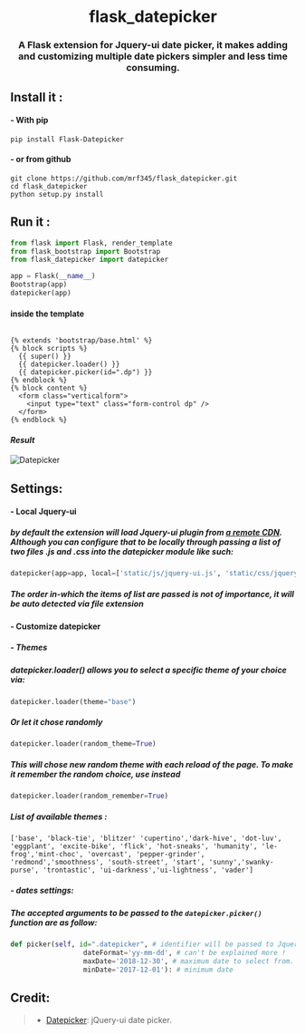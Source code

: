 <h1 align='center'> flask_datepicker </h1>
<h3 align='center'>A Flask extension for Jquery-ui date picker, it makes adding and customizing multiple date pickers simpler and less time consuming.</h3>

## Install it :
#### - With pip
`pip install Flask-Datepicker` <br />
#### - or from github
`git clone https://github.com/mrf345/flask_datepicker.git`<br />
`cd flask_datepicker` <br />
`python setup.py install`
## Run it :
```python
from flask import Flask, render_template
from flask_bootstrap import Bootstrap
from flask_datepicker import datepicker

app = Flask(__name__)
Bootstrap(app)
datepicker(app)
```
#### inside the template

```jinja

{% extends 'bootstrap/base.html' %}
{% block scripts %}
  {{ super() }}
  {{ datepicker.loader() }}
  {{ datepicker.picker(id=".dp") }}
{% endblock %}
{% block content %}
  <form class="verticalform">
    <input type="text" class="form-control dp" />
  </form>
{% endblock %}

```
#### _Result_
![Datepicker](https://raw.githubusercontent.com/usb-resetter/usb-resetter.github.io/master/images/datepicker.png)

## Settings:
#### - Local Jquery-ui
##### by default the extension will load Jquery-ui plugin from [a remote CDN][25530337]. Although you can configure that to be locally through passing a list of two files .js and .css into the datepicker module like such:
```python
datepicker(app=app, local=['static/js/jquery-ui.js', 'static/css/jquery-ui.css'])
```
##### _The order in-which the items of list are passed is not of importance, it will be auto detected via file extension_

[25530337]: https://code.jquery.com/ui/ "Jquery-ui CDN"

#### - Customize datepicker
##### - Themes
##### datepicker.loader() allows you to select a specific theme of your choice via:
```python
datepicker.loader(theme="base")
```
##### _Or let it chose randomly_
```python
datepicker.loader(random_theme=True)
```
##### _This will chose new random theme with each reload of the page. To make it remember the random choice, use instead_
```python
datepicker.loader(random_remember=True)
```
##### _List of available themes :_
`
['base', 'black-tie', 'blitzer' 'cupertino','dark-hive', 'dot-luv', 'eggplant', 'excite-bike', 'flick', 'hot-sneaks', 'humanity', 'le-frog','mint-choc', 'overcast', 'pepper-grinder', 'redmond','smoothness', 'south-street', 'start', 'sunny','swanky-purse', 'trontastic', 'ui-darkness','ui-lightness', 'vader']
`

##### - dates settings:
##### The accepted arguments to be passed to the `datepicker.picker()` function are as follow:
```python
def picker(self, id=".datepicker", # identifier will be passed to Jquery to select element
                  dateFormat='yy-mm-dd', # can't be explained more !
                  maxDate='2018-12-30', # maximum date to select from. Make sure to follow the same format yy-mm-dd
                  minDate='2017-12-01'): # minimum date
```

## Credit:
> - [Datepicker][1311353e]: jQuery-ui date picker.

  [1311353e]: https://jqueryui.com/datepicker/ "jQuery-UI website"
